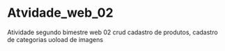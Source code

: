 # Atvidade_web_02
Atividade segundo bimestre web 02
crud cadastro de produtos, cadastro de categorias 
uoload de imagens 


